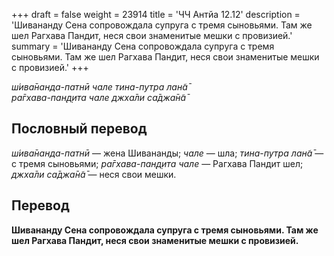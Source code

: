 +++
draft = false
weight = 23914
title = 'ЧЧ Антйа 12.12'
description = 'Шивананду Сена сопровождала супруга с тремя сыновьями. Там же шел Рагхава Пандит, неся свои знаменитые мешки с провизией.'
summary = 'Шивананду Сена сопровождала супруга с тремя сыновьями. Там же шел Рагхава Пандит, неся свои знаменитые мешки с провизией.'
+++

_ш́ива̄нанда-патнӣ чале тина-путра лан̃а̄  
ра̄гхава-пан̣д̣ита чале джха̄ли са̄джа̄н̃а̄_

## Пословный перевод

_ш́ива̄нанда_\-_патнӣ_ — жена Шивананды; _чале_ — шла; _тина_\-_путра_ _лан̃а̄_ — с тремя сыновьями; _ра̄гхава_\-_пан̣д̣ита_ _чале_ — Рагхава Пандит шел; _джха̄ли_ _са̄джа̄н̃а̄_ — неся свои мешки.

## Перевод

**Шивананду Сена сопровождала супруга с тремя сыновьями. Там же шел Рагхава Пандит, неся свои знаменитые мешки с провизией.**
